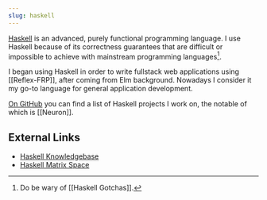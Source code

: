 ```yaml
---
slug: haskell
---
```


[Haskell](https://www.haskell.org/) is an advanced, purely functional programming language. I use Haskell because of its correctness guarantees that are difficult or impossible to achieve with mainstream programming languages[^gotcha].

[^gotcha]: Do be wary of [[Haskell Gotchas]].

I began using Haskell in order to write fullstack web applications using [[Reflex-FRP]], after coming from Elm background. Nowadays I consider it my go-to language for general application development.

[On GitHub](https://github.com/srid) you can find a list of Haskell projects I work on, the notable of which is [[Neuron]].

## External Links

* [Haskell Knowledgebase](https://taylor.fausak.me/haskell-knowledge-base/)
* [Haskell Matrix Space](https://matrix.to/#/#haskell-space:matrix.org)
